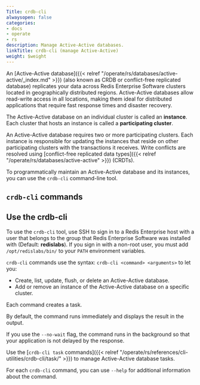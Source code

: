 ```yaml
---
Title: crdb-cli
alwaysopen: false
categories:
- docs
- operate
- rs
description: Manage Active-Active databases.
linkTitle: crdb-cli (manage Active-Active)
weight: $weight
---
```


An [Active-Active database]({{< relref "/operate/rs/databases/active-active/_index.md" >}}) (also known as CRDB or conflict-free replicated database)
replicates your data across Redis Enterprise Software clusters located in geographically distributed regions.
Active-Active databases allow read-write access in all locations, making them ideal for distributed applications that require fast response times and disaster recovery.

The Active-Active database on an individual cluster is called an **instance**.
Each cluster that hosts an instance is called a **participating cluster**.

An Active-Active database requires two or more participating clusters.
Each instance is responsible for updating the instances that reside on other participating clusters with the transactions it receives.
Write conflicts are resolved using [conflict-free replicated data types]({{< relref "/operate/rs/databases/active-active" >}}) (CRDTs).

To programmatically maintain an Active-Active database and its instances, you can use the `crdb-cli` command-line tool.

## `crdb-cli` commands



## Use the crdb-cli

To use the `crdb-cli` tool, use SSH to sign in to a Redis Enterprise host with a user that belongs to the group that Redis Enterprise Software was installed with (Default: **redislabs**).
If you sign in with a non-root user, you must add `/opt/redislabs/bin/` to your `PATH` environment variables.

`crdb-cli` commands use the syntax: `crdb-cli <command> <arguments>` to let you:

- Create, list, update, flush, or delete an Active-Active database.
- Add or remove an instance of the Active-Active database on a specific cluster.

Each command creates a task.

By default, the command runs immediately and displays the result in the output.

If you use the <nobr>`--no-wait`</nobr> flag, the command runs in the background so that your application is not delayed by the response.

Use the [`crdb-cli task` commands]({{< relref "/operate/rs/references/cli-utilities/crdb-cli/task/" >}}) to manage Active-Active database tasks.

For each `crdb-cli` command, you can use <nobr>`--help`</nobr> for additional information about the command.
